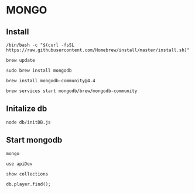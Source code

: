 <h1>MONGO</h1>

<h2>Install</h2>

    /bin/bash -c "$(curl -fsSL https://raw.githubusercontent.com/Homebrew/install/master/install.sh)"

    brew update

    sudo brew install mongodb

    brew install mongodb-community@4.4   

    brew services start mongodb/brew/mongodb-community

<h2>Initalize db</h2>

    node db/initDB.js

<h2>Start mongodb</h2>  

    mongo

    use apiDev

    show collections

    db.player.find();
